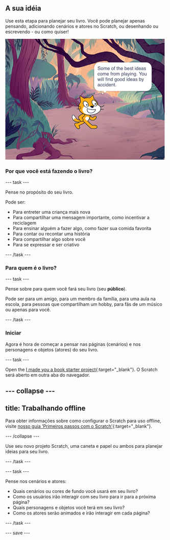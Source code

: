## A sua idéia

Use esta etapa para planejar seu livro. Você pode planejar apenas pensando, adicionando cenários e atores no Scratch, ou desenhando ou escrevendo - ou como quiser!

![O Palco mostrando um ator pensando, "Algumas das melhores ideias surgem jogando. Você encontrará boas ideias por acaso."](images/best-ideas.png)

### Por que você está fazendo o livro?

--- task ---

Pense no propósito do seu livro.

Pode ser:
- Para entreter uma criança mais nova
- Para compartilhar uma mensagem importante, como incentivar a reciclagem
- Para ensinar alguém a fazer algo, como fazer sua comida favorita
- Para contar ou recontar uma história
- Para compartilhar algo sobre você
- Para se expressar e ser criativo

--- /task ---

### Para quem é o livro?

--- task ---

Pense sobre para quem você fará seu livro (seu **público**).

Pode ser para um amigo, para um membro da família, para uma aula na escola, para pessoas que compartilham um hobby, para fãs de um músico ou apenas para você.

--- /task ---

### Iniciar

Agora é hora de começar a pensar nas páginas (cenários) e nos personagens e objetos (atores) do seu livro.

--- task ---

Open the [I made you a book starter project](https://scratch.mit.edu/projects/582223042/editor){:target="_blank"}. O Scratch será aberto em outra aba do navegador.

--- collapse ---
---
title: Trabalhando offline
---

Para obter informações sobre como configurar o Scratch para uso offline, visite [nosso guia 'Primeiros passos com o Scratch'](https://projects.raspberrypi.org/en/projects/getting-started-scratch){:target="_blank"}.

--- /collapse ---

Use seu novo projeto Scratch, uma caneta e papel ou ambos para planejar ideias para seu livro.

--- /task ---

--- task ---

Pense nos cenários e atores:
- Quais cenários ou cores de fundo você usará em seu livro?
- Como os usuários irão interagir com seu livro para ir para a próxima página?
- Quais personagens e objetos você terá em seu livro?
- Como os atores serão animados e irão interagir em cada página?

--- /task ---

--- save ---
